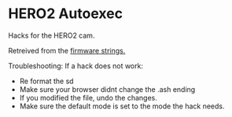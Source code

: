 HERO2 Autoexec
==================

Hacks for the HERO2 cam.

Retreived from the [firmware strings.](https://github.com/KonradIT/autoexechack/tree/GoPro/GoProUpdateFiles/UPDATE-HERO2)

Troubleshooting: If a hack does not work:
* Re format the sd
* Make sure your browser didnt change the .ash ending
* If you modified the file, undo the changes.
* Make sure the default mode is set to the mode the hack needs.
